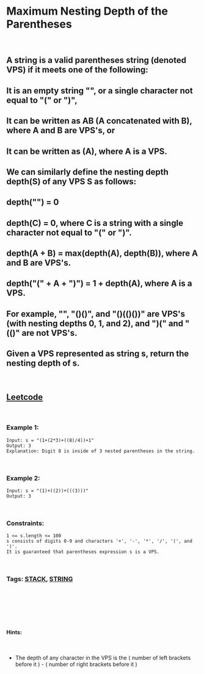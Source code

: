 # Maximum Nesting Depth of the Parentheses

<br>

## A string is a valid parentheses string (denoted VPS) if it meets one of the following:

## It is an empty string "", or a single character not equal to "(" or ")",
## It can be written as AB (A concatenated with B), where A and B are VPS's, or
## It can be written as (A), where A is a VPS.
## We can similarly define the nesting depth depth(S) of any VPS S as follows:

## depth("") = 0
## depth(C) = 0, where C is a string with a single character not equal to "(" or ")".
## depth(A + B) = max(depth(A), depth(B)), where A and B are VPS's.
## depth("(" + A + ")") = 1 + depth(A), where A is a VPS.
## For example, "", "()()", and "()(()())" are VPS's (with nesting depths 0, 1, and 2), and ")(" and "(()" are not VPS's.

## Given a VPS represented as string s, return the nesting depth of s.

<br>

## [Leetcode](https://leetcode.com/problems/maximum-nesting-depth-of-the-parentheses/)

<br>

### Example 1:
```
Input: s = "(1+(2*3)+((8)/4))+1"
Output: 3
Explanation: Digit 8 is inside of 3 nested parentheses in the string.
```
<br>

### Example 2:
```
Input: s = "(1)+((2))+(((3)))"
Output: 3
``` 
<br>

### Constraints:
```
1 <= s.length <= 100
s consists of digits 0-9 and characters '+', '-', '*', '/', '(', and ')'.
It is guaranteed that parentheses expression s is a VPS.
```

<br>

### Tags: [STACK](https://leetcode.com/tag/stack/), [STRING](https://leetcode.com/tag/string/)

<br>
<br>
<br>
<br>
<br>

#### Hints:

<br>

- The depth of any character in the VPS is the ( number of left brackets before it ) - ( number of right brackets before it )
